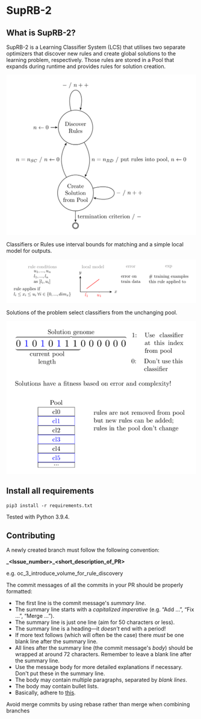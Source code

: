 # SupRB-2

## What is SupRB-2?

SupRB-2 is a Learning Classifier System (LCS) that utilises two separate optimizers that discover new rules and create global solutions to the learning problem, respectively. Those rules are stored in a Pool that expands during runtime and provides rules for solution creation.

![SupRB-2 statemachine](./docs/suprb-2.png)

Classifiers or Rules use interval bounds for matching and a simple local model for outputs.

![Classifier/Rule](./docs/rule.png)

Solutions of the problem select classifiers from the unchanging pool.

<img src="./docs/solution.png" alt="Solutions and Pool of classifiers" width="600"/>


## Install all requirements


    pip3 install -r requirements.txt


Tested with Python 3.9.4.


## Contributing

A newly created branch must follow the following convention:

**<affiliation>_<Issue_number>\_<short_description_of_PR>**

e.g. oc_3_introduce_volume_for_rule_discovery


The commit messages of all the commits in your PR should be properly formatted:
- The first line is the commit message's *summary line*.
- The summary line starts with a *capitalized imperative* (e.g. “Add …”, “Fix
  …”, “Merge …”).
- The summary line is just one line (aim for 50 characters or less).
- The summary line is a heading—it *doesn't* end with a period!
- If more text follows (which will often be the case) there *must* be one blank
  line after the summary line.
- All lines after the summary line (the commit message's *body*) should be
  wrapped at around 72 characters.  Remember to leave a blank line after the
  summary line.
- Use the message body for more detailed explanations if necessary. Don't put
  these in the summary line.
- The body may contain multiple paragraphs, separated by *blank lines*.
- The body may contain bullet lists.
- Basically, adhere to
  [this](https://tbaggery.com/2008/04/19/a-note-about-git-commit-messages.html).

Avoid merge commits by using rebase rather than merge when combining branches

